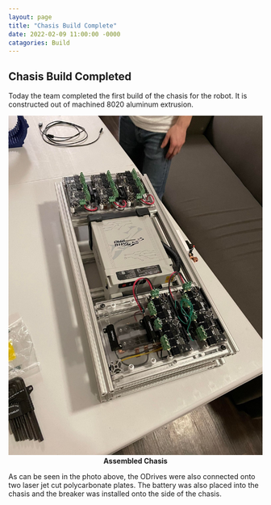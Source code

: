 ```yaml
---
layout: page
title: "Chasis Build Complete"
date: 2022-02-09 11:00:00 -0000
catagories: Build
---
```


## Chasis Build Completed

Today the team completed the first build of the chasis for the robot. It is constructed out of machined 8020 aluminum extrusion.

<img src="/assets/images/chasis_build.jpg">
<figcaption align="center"><b> Assembled Chasis</b>
</figcaption>

As can be seen in the photo above, the ODrives were also connected onto two laser jet cut polycarbonate plates. The battery was also placed into the chasis and the breaker was installed onto the side of the chasis.


